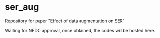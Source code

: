 # ser_aug
Repository for paper "Effect of data augmentation on SER"

Waiting for NEDO approval, once obtained, the codes will be hosted here.
